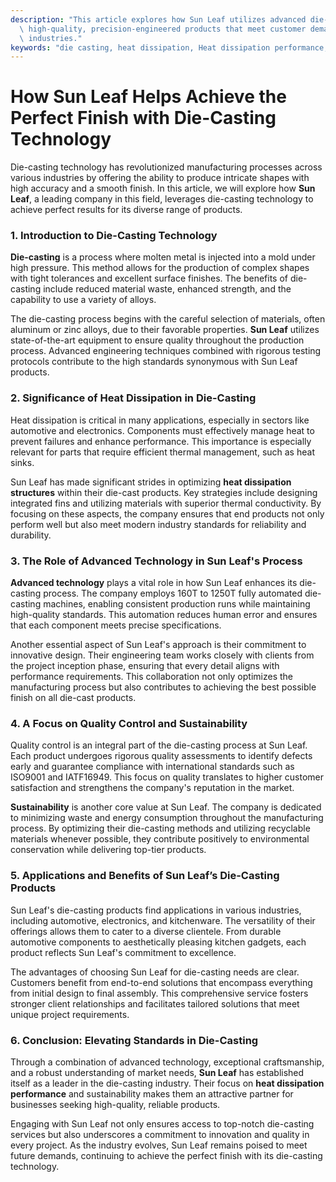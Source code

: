 ```yaml
---
description: "This article explores how Sun Leaf utilizes advanced die-casting technology to create\
  \ high-quality, precision-engineered products that meet customer demands in various\
  \ industries."
keywords: "die casting, heat dissipation, Heat dissipation performance, Die casting process"
---
```

# How Sun Leaf Helps Achieve the Perfect Finish with Die-Casting Technology

Die-casting technology has revolutionized manufacturing processes across various industries by offering the ability to produce intricate shapes with high accuracy and a smooth finish. In this article, we will explore how **Sun Leaf**, a leading company in this field, leverages die-casting technology to achieve perfect results for its diverse range of products.

### 1. Introduction to Die-Casting Technology

**Die-casting** is a process where molten metal is injected into a mold under high pressure. This method allows for the production of complex shapes with tight tolerances and excellent surface finishes. The benefits of die-casting include reduced material waste, enhanced strength, and the capability to use a variety of alloys. 

The die-casting process begins with the careful selection of materials, often aluminum or zinc alloys, due to their favorable properties. **Sun Leaf** utilizes state-of-the-art equipment to ensure quality throughout the production process. Advanced engineering techniques combined with rigorous testing protocols contribute to the high standards synonymous with Sun Leaf products.

### 2. Significance of Heat Dissipation in Die-Casting

Heat dissipation is critical in many applications, especially in sectors like automotive and electronics. Components must effectively manage heat to prevent failures and enhance performance. This importance is especially relevant for parts that require efficient thermal management, such as heat sinks.

Sun Leaf has made significant strides in optimizing **heat dissipation structures** within their die-cast products. Key strategies include designing integrated fins and utilizing materials with superior thermal conductivity. By focusing on these aspects, the company ensures that end products not only perform well but also meet modern industry standards for reliability and durability.

### 3. The Role of Advanced Technology in Sun Leaf's Process

**Advanced technology** plays a vital role in how Sun Leaf enhances its die-casting process. The company employs 160T to 1250T fully automated die-casting machines, enabling consistent production runs while maintaining high-quality standards. This automation reduces human error and ensures that each component meets precise specifications.

Another essential aspect of Sun Leaf's approach is their commitment to innovative design. Their engineering team works closely with clients from the project inception phase, ensuring that every detail aligns with performance requirements. This collaboration not only optimizes the manufacturing process but also contributes to achieving the best possible finish on all die-cast products.

### 4. A Focus on Quality Control and Sustainability

Quality control is an integral part of the die-casting process at Sun Leaf. Each product undergoes rigorous quality assessments to identify defects early and guarantee compliance with international standards such as ISO9001 and IATF16949. This focus on quality translates to higher customer satisfaction and strengthens the company's reputation in the market.

**Sustainability** is another core value at Sun Leaf. The company is dedicated to minimizing waste and energy consumption throughout the manufacturing process. By optimizing their die-casting methods and utilizing recyclable materials whenever possible, they contribute positively to environmental conservation while delivering top-tier products.

### 5. Applications and Benefits of Sun Leaf’s Die-Casting Products

Sun Leaf's die-casting products find applications in various industries, including automotive, electronics, and kitchenware. The versatility of their offerings allows them to cater to a diverse clientele. From durable automotive components to aesthetically pleasing kitchen gadgets, each product reflects Sun Leaf's commitment to excellence.

The advantages of choosing Sun Leaf for die-casting needs are clear. Customers benefit from end-to-end solutions that encompass everything from initial design to final assembly. This comprehensive service fosters stronger client relationships and facilitates tailored solutions that meet unique project requirements.

### 6. Conclusion: Elevating Standards in Die-Casting

Through a combination of advanced technology, exceptional craftsmanship, and a robust understanding of market needs, **Sun Leaf** has established itself as a leader in the die-casting industry. Their focus on **heat dissipation performance** and sustainability makes them an attractive partner for businesses seeking high-quality, reliable products.

Engaging with Sun Leaf not only ensures access to top-notch die-casting services but also underscores a commitment to innovation and quality in every project. As the industry evolves, Sun Leaf remains poised to meet future demands, continuing to achieve the perfect finish with its die-casting technology.
